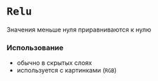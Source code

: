 # `Relu`

Значения меньше нуля приравниваются к нулю

### Использование
* обычно в скрытых слоях
* используется с картинками (`RGB`)